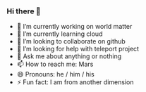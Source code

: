 ### Hi there 👋

<!--
**SambathChan/SambathChan** is a ✨ _special_ ✨ repository because its `README.md` (this file) appears on your GitHub profile.

Here are some ideas to get you started:

- 🔭 I’m currently working on world matter
- 🌱 I’m currently learning cloud
- 👯 I’m looking to collaborate on github
- 🤔 I’m looking for help with teleport project
- 💬 Ask me about anything or nothing
- 📫 How to reach me: Mars
- 😄 Pronouns: he / him / his
- ⚡ Fun fact: I am from another dimension
-->

- 🔭 I’m currently working on world matter
- 🌱 I’m currently learning cloud
- 👯 I’m looking to collaborate on github
- 🤔 I’m looking for help with teleport project
- 💬 Ask me about anything or nothing
- 📫 How to reach me: Mars
- 😄 Pronouns: he / him / his
- ⚡ Fun fact: I am from another dimension
